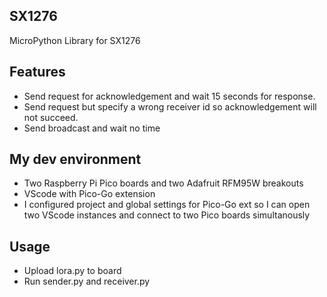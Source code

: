 ## SX1276
MicroPython Library for SX1276 
## Features
* Send request for acknowledgement and wait 15 seconds for response.
* Send request but specify a wrong receiver id so acknowledgement will not succeed.
* Send broadcast and wait no time
## My dev environment
* Two Raspberry Pi Pico boards and two Adafruit RFM95W breakouts
* VScode with Pico-Go extension 
* I configured project and global settings for Pico-Go ext so I can open two VScode instances and connect to two Pico boards simultanously
## Usage
* Upload lora.py to board 
* Run sender.py and receiver.py

